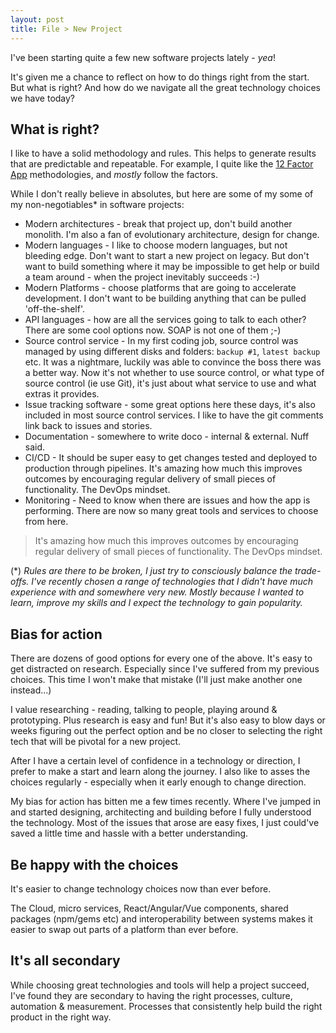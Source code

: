 ```yaml
---
layout: post
title: File > New Project
---
```


I've been starting quite a few new software projects lately - *yea*! 

It's given me a chance to reflect on how to do things right from the start. But what is right? And how do we navigate all the great technology choices we have today?

## What is right?

I like to have a solid methodology and rules. This helps to generate results that are predictable and repeatable. For example, I quite like the [12 Factor App](https://12factor.net) methodologies, and _mostly_ follow the factors. 

While I don't really believe in absolutes, but here are some of my some of my non-negotiables* in software projects:

- Modern architectures - break that project up, don't build another monolith. I'm also a fan of evolutionary architecture, design for change.
- Modern languages - I like to choose modern languages, but not bleeding edge. Don't want to start a new project on legacy. But don't want to build something where it may be impossible to get help or build a team around - when the project inevitably succeeds :-) 
- Modern Platforms - choose platforms that are going to accelerate development. I don't want to be building anything that can be pulled 'off-the-shelf'.
- API languages - how are all the services going to talk to each other? There are some cool options now. SOAP is not one of them ;-)
- Source control service - In my first coding job, source control was managed by using different disks and folders: `backup #1`, `latest backup` etc. It was a nightmare, luckily was able to convince the boss there was a better way. Now it's not whether to use source control, or what type of source control (ie use Git), it's just about what service to use and what extras it provides.
- Issue tracking software - some great options here these days, it's also included in most source control services. I like to have the git comments link back to issues and stories.
- Documentation - somewhere to write doco - internal & external. Nuff said.
- CI/CD - It should be super easy to get changes tested and deployed to production through pipelines. It's amazing how much this improves outcomes by encouraging regular delivery of small pieces of functionality. The DevOps mindset.
- Monitoring - Need to know when there are issues and how the app is performing. There are now so many great tools and services to choose from here.

> It's amazing how much this improves outcomes by encouraging regular delivery of small pieces of functionality. The DevOps mindset.

(*) _Rules are there to be broken, I just try to consciously balance the trade-offs. I've recently chosen a range of technologies that I didn't have much experience with and somewhere very new. Mostly because I wanted to learn, improve my skills and I expect the technology to gain popularity._

## Bias for action

There are dozens of good options for every one of the above. It's easy to get distracted on research. Especially since I've suffered from my previous choices. This time I won't make that mistake (I'll just make another one instead...)

I value researching - reading, talking to people, playing around & prototyping. Plus research is easy and fun! But it's also easy to blow days or weeks figuring out the perfect option and be no closer to selecting the right tech that will be pivotal for a new project. 

After I have a certain level of confidence in a technology or direction, I prefer to make a start and learn along the journey. I also like to asses the choices regularly - especially when it early enough to change direction.

My bias for action has bitten me a few times recently. Where I've jumped in and started designing, architecting and building before I fully understood the technology. Most of the issues that arose are easy fixes, I just could've saved a little time and hassle with a better understanding.

## Be happy with the choices

It's easier to change technology choices now than ever before. 

The Cloud, micro services, React/Angular/Vue components, shared packages (npm/gems etc) and interoperability between systems makes it easier to swap out parts of a platform than ever before. 

## It's all secondary

While choosing great technologies and tools will help a project succeed, I've found they are secondary to having the right processes, culture, automation & measurement. Processes that consistently help build the right product in the right way. 

